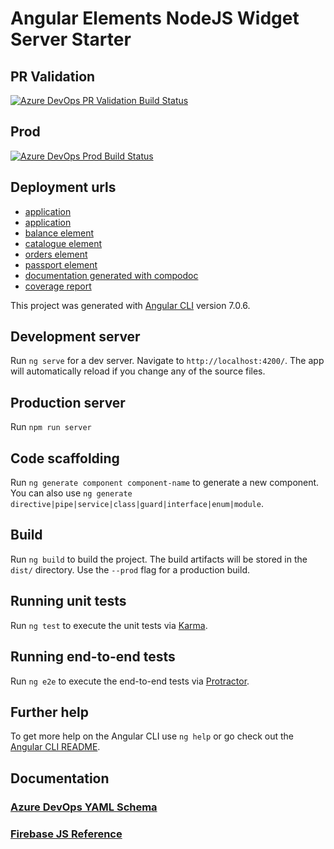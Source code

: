 # Angular Elements NodeJS Widget Server Starter

## PR Validation

[![Azure DevOps PR Validation Build Status](https://rfprod.visualstudio.com/ng-elements-starter/_apis/build/status/PR%20Validation?branchName=master)](https://rfprod.visualstudio.com/ng-elements-starter/_build/latest?definitionId=15&branchName=master)

## Prod

[![Azure DevOps Prod Build Status](https://rfprod.visualstudio.com/ng-elements-starter/_apis/build/status/Prod?branchName=master)](https://rfprod.visualstudio.com/ng-elements-starter/_build/latest?definitionId=8&branchName=master)

## Deployment urls

- [application](https://ng2elements.firebaseapp.com/)
- [application](https://ng2elements.firebaseapp.com/ng-elements-app/)
- [balance element](https://ng2elements.firebaseapp.com/ng-elements-balance/)
- [catalogue element](https://ng2elements.firebaseapp.com/ng-elements-catalogue/)
- [orders element](https://ng2elements.firebaseapp.com/ng-elements-orders/)
- [passport element](https://ng2elements.firebaseapp.com/ng-elements-passport/)
- [documentation generated with compodoc](https://ng2elements.firebaseapp.com/documentation/)
- [coverage report](https://ng2elements.firebaseapp.com/coverage/)

This project was generated with [Angular CLI](https://github.com/angular/angular-cli) version 7.0.6.

## Development server

Run `ng serve` for a dev server. Navigate to `http://localhost:4200/`. The app will automatically reload if you change any of the source files.

## Production server

Run `npm run server`

## Code scaffolding

Run `ng generate component component-name` to generate a new component. You can also use `ng generate directive|pipe|service|class|guard|interface|enum|module`.

## Build

Run `ng build` to build the project. The build artifacts will be stored in the `dist/` directory. Use the `--prod` flag for a production build.

## Running unit tests

Run `ng test` to execute the unit tests via [Karma](https://karma-runner.github.io).

## Running end-to-end tests

Run `ng e2e` to execute the end-to-end tests via [Protractor](http://www.protractortest.org/).

## Further help

To get more help on the Angular CLI use `ng help` or go check out the [Angular CLI README](https://github.com/angular/angular-cli/blob/master/README.md).

## Documentation

### [Azure DevOps YAML Schema](https://docs.microsoft.com/en-us/azure/devops/pipelines/yaml-schema?view=vsts&tabs=example#trigger)

### [Firebase JS Reference](https://firebase.google.com/docs/reference/js/)
